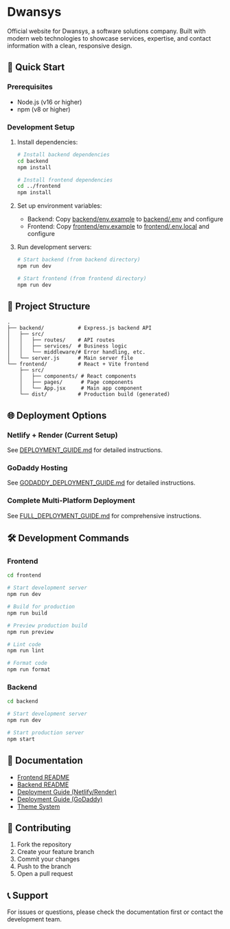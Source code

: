 # Dwansys

Official website for Dwansys, a software solutions company. Built with modern web technologies to showcase services, expertise, and contact information with a clean, responsive design.

## 🚀 Quick Start

### Prerequisites
- Node.js (v16 or higher)
- npm (v8 or higher)

### Development Setup

1. Install dependencies:
   ```bash
   # Install backend dependencies
   cd backend
   npm install
   
   # Install frontend dependencies
   cd ../frontend
   npm install
   ```

2. Set up environment variables:
   - Backend: Copy [backend/env.example](file:///c:/Users/sathi/OneDrive/Desktop/Dwansys/backend/env.example) to [backend/.env](file:///c:/Users/sathi/OneDrive/Desktop/Dwansys/backend/.env) and configure
   - Frontend: Copy [frontend/env.example](file:///c:/Users/sathi/OneDrive/Desktop/Dwansys/frontend/env.example) to [frontend/.env.local](file:///c:/Users/sathi/OneDrive/Desktop/Dwansys/frontend/.env.local) and configure

3. Run development servers:
   ```bash
   # Start backend (from backend directory)
   npm run dev
   
   # Start frontend (from frontend directory)
   npm run dev
   ```

## 📁 Project Structure

```
.
├── backend/           # Express.js backend API
│   ├── src/
│   │   ├── routes/    # API routes
│   │   ├── services/  # Business logic
│   │   └── middleware/# Error handling, etc.
│   └── server.js      # Main server file
└── frontend/          # React + Vite frontend
    ├── src/
    │   ├── components/ # React components
    │   ├── pages/      # Page components
    │   └── App.jsx     # Main app component
    └── dist/          # Production build (generated)
```

## 🌐 Deployment Options

### Netlify + Render (Current Setup)
See [DEPLOYMENT_GUIDE.md](file:///c:/Users/sathi/OneDrive/Desktop/Dwansys/DEPLOYMENT_GUIDE.md) for detailed instructions.

### GoDaddy Hosting
See [GODADDY_DEPLOYMENT_GUIDE.md](file:///c:/Users/sathi/OneDrive/Desktop/Dwansys/GODADDY_DEPLOYMENT_GUIDE.md) for detailed instructions.

### Complete Multi-Platform Deployment
See [FULL_DEPLOYMENT_GUIDE.md](file:///c:/Users/sathi/OneDrive/Desktop/Dwansys/FULL_DEPLOYMENT_GUIDE.md) for comprehensive instructions.

## 🛠️ Development Commands

### Frontend
```bash
cd frontend

# Start development server
npm run dev

# Build for production
npm run build

# Preview production build
npm run preview

# Lint code
npm run lint

# Format code
npm run format
```

### Backend
```bash
cd backend

# Start development server
npm run dev

# Start production server
npm start
```

## 📖 Documentation

- [Frontend README](file:///c:/Users/sathi/OneDrive/Desktop/Dwansys/frontend/README.md)
- [Backend README](file:///c:/Users/sathi/OneDrive/Desktop/Dwansys/backend/README.md)
- [Deployment Guide (Netlify/Render)](file:///c:/Users/sathi/OneDrive/Desktop/Dwansys/DEPLOYMENT_GUIDE.md)
- [Deployment Guide (GoDaddy)](file:///c:/Users/sathi/OneDrive/Desktop/Dwansys/GODADDY_DEPLOYMENT_GUIDE.md)
- [Theme System](file:///c:/Users/sathi/OneDrive/Desktop/Dwansys/frontend/THEME_SYSTEM.md)

## 🤝 Contributing

1. Fork the repository
2. Create your feature branch
3. Commit your changes
4. Push to the branch
5. Open a pull request

## 📞 Support

For issues or questions, please check the documentation first or contact the development team.
